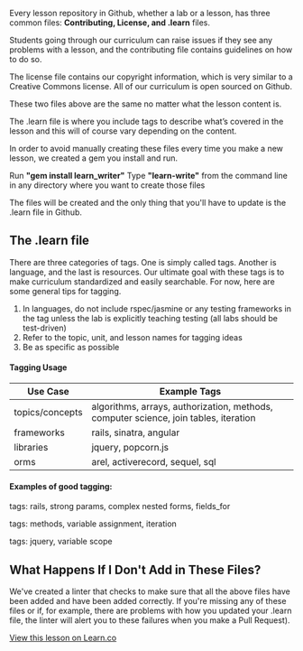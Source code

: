 Every lesson repository in Github, whether a lab or a lesson, has three common files: **Contributing, License, and .learn** files. 

Students going through our curriculum can raise issues if they see any problems with a lesson, and the contributing file contains guidelines on how to do so.  

The license file contains our copyright information, which is very similar to a Creative Commons license. All of our curriculum is open sourced on Github.

These two files above are the same no matter what the lesson content is. 

The .learn file is where you include tags to describe what’s covered in the lesson and this will of course vary depending on the content. 

In order to avoid manually creating these files every time you make a new lesson, we created a gem you install and run. 

Run **"gem install learn_writer"**
Type  **"learn-write"** from the  command line in any directory where you want to create those files 

The files will be created and the only thing that you'll have to update is the .learn file in Github.

## The .learn file

There are three categories of tags. One is simply called tags. Another is language, and the last is resources. Our ultimate goal with these tags is to make curriculum standardized and easily searchable. For now, here are some general tips for tagging. 

1. In languages, do not include rspec/jasmine or any testing frameworks in the tag unless the lab is explicitly teaching testing (all labs should be test-driven)
2. Refer to the topic, unit, and lesson names for tagging ideas
3. Be as specific as possible

#### Tagging Usage

Use Case        | Example Tags
----------------|------------------------------
topics/concepts | algorithms, arrays, authorization, methods, computer science, join tables, iteration
frameworks      | rails, sinatra, angular
libraries       | jquery, popcorn.js
orms            | arel, activerecord, sequel, sql

#### Examples of good tagging:

tags: rails, strong params, complex nested forms, fields_for

tags: methods, variable assignment, iteration

tags: jquery, variable scope


## What Happens If I Don't Add in These Files?

We've created a linter that checks to make sure that all the above files have been added and have been added correctly. If you're missing any of these files or if, for example, there are problems with how you updated your .learn file, the linter will alert you to these failures when you make a Pull Request). 


<a href='https://learn.co/lessons/standard-files-in-all-curriculum-lessons' data-visibility='hidden'>View this lesson on Learn.co</a>

